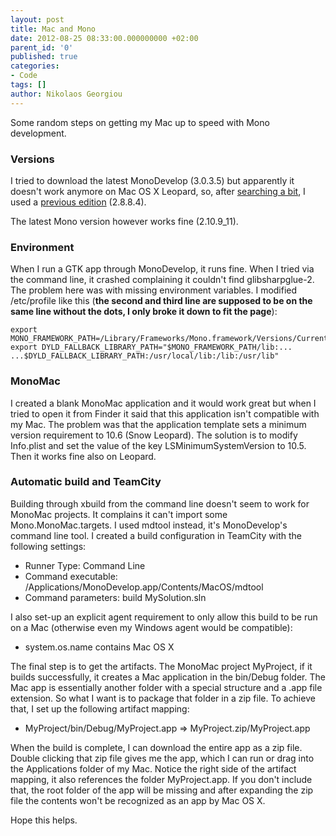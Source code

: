 ```yaml
---
layout: post
title: Mac and Mono
date: 2012-08-25 08:33:00.000000000 +02:00
parent_id: '0'
published: true
categories:
- Code
tags: []
author: Nikolaos Georgiou
---
```


Some random steps on getting my Mac up to speed with Mono development.
<h3>Versions</h3>

I tried to download the latest MonoDevelop (3.0.3.5) but apparently it doesn't work anymore on Mac OS X Leopard, so, after <a href="http://stackoverflow.com/questions/10590268/how-to-download-older-version-of-monodevelop">searching a bit</a>, I used a <a href="http://download.xamarin.com/monodevelop/Mac/MonoDevelop-2.8.8.4.dmg">previous edition</a> (2.8.8.4).

The latest Mono version however works fine (2.10.9_11).
<h3>Environment</h3>

When I run a GTK app through MonoDevelop, it runs fine. When I tried via the command line, it crashed complaining it couldn't find glibsharpglue-2. The problem here was with missing environment variables. I modified /etc/profile like this (<strong>the second and third line are supposed to be on the same line without the dots, I only broke it down to fit the page</strong>):

```
export MONO_FRAMEWORK_PATH=/Library/Frameworks/Mono.framework/Versions/Current
export DYLD_FALLBACK_LIBRARY_PATH="$MONO_FRAMEWORK_PATH/lib:...
...$DYLD_FALLBACK_LIBRARY_PATH:/usr/local/lib:/lib:/usr/lib"
```

<h3>MonoMac</h3>

I created a blank MonoMac application and it would work great but when I tried to open it from Finder it said that this application isn't compatible with my Mac. The problem was that the application template sets a minimum version requirement to 10.6 (Snow Leopard). The solution is to modify Info.plist and set the value of the key LSMinimumSystemVersion to 10.5. Then it works fine also on Leopard.
<h3>Automatic build and TeamCity</h3>

Building through xbuild from the command line doesn't seem to work for MonoMac projects. It complains it can't import some Mono.MonoMac.targets. I used mdtool instead, it's MonoDevelop's command line tool. I created a build configuration in TeamCity with the following settings:
<ul>
<li>Runner Type: Command Line</li>
<li>Command executable: /Applications/MonoDevelop.app/Contents/MacOS/mdtool</li>
<li>Command parameters: build MySolution.sln</li>
</ul>

I also set-up an explicit agent requirement to only allow this build to be run on a Mac (otherwise even my Windows agent would be compatible):
<ul>
<li>system.os.name contains Mac OS X</li>
</ul>

The final step is to get the artifacts. The MonoMac project MyProject, if it builds successfully, it creates a Mac application in the bin/Debug folder. The Mac app is essentially another folder with a special structure and a .app file extension. So what I want is to package that folder in a zip file. To achieve that, I set up the following artifact mapping:
<ul>
<li>MyProject/bin/Debug/MyProject.app => MyProject.zip/MyProject.app</li>
</ul>

When the build is complete, I can download the entire app as a zip file. Double clicking that zip file gives me the app, which I can run or drag into the Applications folder of my Mac. Notice the right side of the artifact mapping, it also references the folder MyProject.app. If you don't include that, the root folder of the app will be missing and after expanding the zip file the contents won't be recognized as an app by Mac OS X.

Hope this helps.

